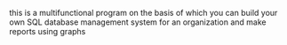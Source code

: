 this is a multifunctional program on the basis of which you can build your own SQL database management system for an organization and make reports using graphs
